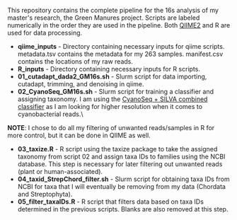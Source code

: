 This repository contains the complete pipeline for the 16s analysis of my master's research, the Green Manures project. Scripts are labeled numerically in the order they are used in the pipeline. Both [QIIME2](https://docs.qiime2.org/2024.10/tutorials/qiime2-for-experienced-microbiome-researchers/) and R are used for data processing. 

* **qiime_inputs** - Directory containing necessary inputs for qiime scripts. metadata.tsv contains the metadata for my 263 samples. manifest.csv contains the locations of my raw reads. 
* **R_inputs** - Directory containing necessary inputs for R scripts. 
* **01_cutadapt_dada2_GM16s.sh** - Slurm script for data importing, cutadapt, trimming, and denoising in qiime.
* **02_CyanoSeq_GM16s.sh** - Slurm script for training a classifier and assigning taxonomy. I am using the [CyanoSeq + SILVA combined classifier](https://zenodo.org/records/13910424) as I am looking for higher resolution when it comes to cyanobacterial reads.\
  
**NOTE**: I chose to do all my filtering of unwanted reads/samples in R for more control, but it can be done in QIIME as well.
  
* **03_taxize.R**  - R script using the taxize package to take the assigned taxonomy from script 02 and assign taxa IDs to families using the NCBI database. This step is necessary for later filtering out unwanted reads (plant or human-associated). 
* **04_taxid_StrepChord_filter.sh** - Slurm script for obtaining taxa IDs from NCBI for taxa that I will eventually be removing from my data (Chordata and Streptophyta).
* **05_filter_taxaIDs.R** - R script that filters data based on taxa IDs determined in the previous scripts. Blanks are also removed at this step.


